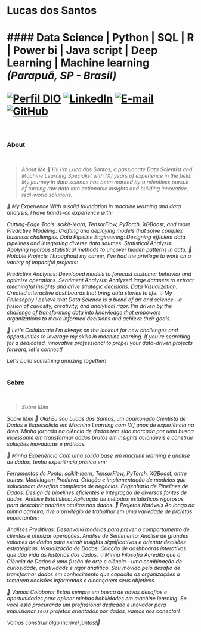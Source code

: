 <h1> Lucas dos Santos <h1 />
#### Data Science | Python | SQL | R | Power bi | Java script | Deep Learning | Machine learning
<i>(Parapuã, SP - Brasil)</i>

[![Perfil DIO](https://img.shields.io/badge/-Meu%20Perfil%20na%20DIO-0077B5?style=for-the-badge&logo=gitbook&logoColor=white)](https://web.dio.me/users/lucassann00?page=1&tab=achievements#resume-general-section)
[![LinkedIn](https://img.shields.io/badge/linkedin-%230077B5.svg?style=for-the-badge&logo=linkedin&logoColor=white)](https://www.linkedin.com/in/lucas-santos-451a78278/)
[![E-mail](https://img.shields.io/badge/-Email-0077B5?style=for-the-badge&logo=microsoft-outlook&logoColor=white)](mailto:lucassann00@gmail.com) 
[![GitHub](https://img.shields.io/badge/GitHub-0077B5?style=for-the-badge&logo=github&logoColor=white)](https://github.com/Lucas-dos-Santos)
<br />
<br />

### About 
<i>
<br />
  
>About Me
👋 Hi! I'm Luca dos Santos, a passionate Data Scientist and Machine Learning Specialist with [X] years of experience in the field. My journey in data science has been marked by a relentless pursuit of turning raw data into actionable insights and building innovative, real-world solutions.

🌟 My Experience
With a solid foundation in machine learning and data analysis, I have hands-on experience with:

Cutting-Edge Tools: scikit-learn, TensorFlow, PyTorch, XGBoost, and more.
Predictive Modeling: Crafting and deploying models that solve complex business challenges.
Data Pipeline Engineering: Designing efficient data pipelines and integrating diverse data sources.
Statistical Analysis: Applying rigorous statistical methods to uncover hidden patterns in data.
🚀 Notable Projects
Throughout my career, I've had the privilege to work on a variety of impactful projects:

Predictive Analytics: Developed models to forecast customer behavior and optimize operations.
Sentiment Analysis: Analyzed large datasets to extract meaningful insights and drive strategic decisions.
Data Visualization: Created interactive dashboards that bring data stories to life.
💡 My Philosophy
I believe that Data Science is a blend of art and science—a fusion of curiosity, creativity, and analytical rigor. I'm driven by the challenge of transforming data into knowledge that empowers organizations to make informed decisions and achieve their goals.

🎯 Let's Collaborate
I'm always on the lookout for new challenges and opportunities to leverage my skills in machine learning. If you're searching for a dedicated, innovative professional to propel your data-driven projects forward, let's connect!

Let's build something amazing together!
<br />
<br />
</i>

###  Sobre
<i>
<br />

> Sobre Mim

Sobre Mim
👋 Olá! Eu sou Lucas dos Santos, um apaixonado Cientista de Dados e Especialista em Machine Learning com [X] anos de experiência na área. Minha jornada na ciência de dados tem sido marcada por uma busca incessante em transformar dados brutos em insights acionáveis e construir soluções inovadoras e práticas.

🌟 Minha Experiência
Com uma sólida base em machine learning e análise de dados, tenho experiência prática em:

Ferramentas de Ponta: scikit-learn, TensorFlow, PyTorch, XGBoost, entre outras.
Modelagem Preditiva: Criação e implementação de modelos que solucionam desafios complexos de negócios.
Engenharia de Pipelines de Dados: Design de pipelines eficientes e integração de diversas fontes de dados.
Análise Estatística: Aplicação de métodos estatísticos rigorosos para descobrir padrões ocultos nos dados.
🚀 Projetos Notáveis
Ao longo da minha carreira, tive o privilégio de trabalhar em uma variedade de projetos impactantes:

Análises Preditivas: Desenvolvi modelos para prever o comportamento de clientes e otimizar operações.
Análise de Sentimento: Análise de grandes volumes de dados para extrair insights significativos e orientar decisões estratégicas.
Visualização de Dados: Criação de dashboards interativos que dão vida às histórias dos dados.
💡 Minha Filosofia
Acredito que a Ciência de Dados é uma fusão de arte e ciência—uma combinação de curiosidade, criatividade e rigor analítico. Sou movido pelo desafio de transformar dados em conhecimento que capacita as organizações a tomarem decisões informadas e alcançarem seus objetivos.

🎯 Vamos Colaborar
Estou sempre em busca de novos desafios e oportunidades para aplicar minhas habilidades em machine learning. Se você está procurando um profissional dedicado e inovador para impulsionar seus projetos orientados por dados, vamos nos conectar!

Vamos construir algo incrível juntos!🚀
</i>


<br />
